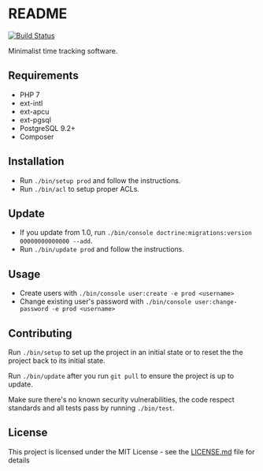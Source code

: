 README
======

[![Build Status](https://travis-ci.org/plachance/simple-time-tracker.svg?branch=master)](https://travis-ci.org/plachance/simple-time-tracker)

Minimalist time tracking software.

Requirements
------------

* PHP 7
* ext-intl
* ext-apcu
* ext-pgsql
* PostgreSQL 9.2+
* Composer

Installation
------------

* Run `./bin/setup prod` and follow the instructions.
* Run `./bin/acl` to setup proper ACLs.

Update
------

* If you update from 1.0, run `./bin/console doctrine:migrations:version 00000000000000 --add`.
* Run `./bin/update prod` and follow the instructions.

Usage
-----

* Create users with ```./bin/console user:create -e prod <username>```
* Change existing user's password with ```./bin/console user:change-password -e prod <username>```

Contributing
------------

Run `./bin/setup` to set up the project in an initial state or to reset the the project back to its initial state.

Run `./bin/update` after you run `git pull` to ensure the project is up to update.

Make sure there's no known security vulnerabilities, the code respect standards and all tests pass by running `./bin/test`.

License
-------

This project is licensed under the MIT License - see the [LICENSE.md](LICENSE.md) file for details